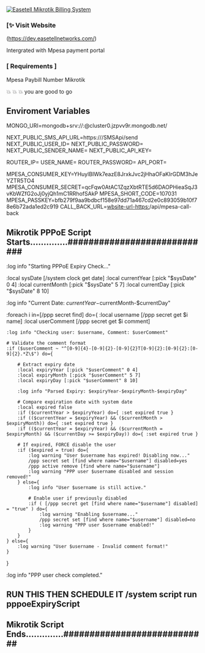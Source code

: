 [![Easetell Mikrotik Billing System](https://dev.easetellnetworks.com/)](https://dev.easetellnetworks.com/)

### [✨ Visit Website

(https://dev.easetellnetworks.com/)

Intergrated with Mpesa payment portal

### [ Requirements ]

Mpesa Paybill Number
Mikrotik

💥 💥 💥 you are good to go

## Enviroment Variables

MONGO_URI=mongodb+srv://<username>:<password>@cluster0.jzpvv9r.mongodb.net/

NEXT_PUBLIC_SMS_API_URL=https://<smsurl>/SMSApi/send
NEXT_PUBLIC_USER_ID=<username>
NEXT_PUBLIC_PASSWORD=<password>
NEXT_PUBLIC_SENDER_NAME=<EASETELLNET-Sender-Id>
NEXT_PUBLIC_API_KEY=<api-key>

ROUTER_IP=<router-ip>
USER_NAME=<username>
ROUTER_PASSWORD=<password>
API_PORT=<api-port-number>

MPESA_CONSUMER_KEY=YHuylBIWk7eazE8JrxkJvc2jHhaOFaKIrGDM3hJeYZTR5TO4
MPESA_CONSUMER_SECRET=qcFqw0AtAC1ZqzXbtRTE5d6DAOPHieaSqJ3vKbWZfG2oJj0yjQh1mC1RRhofSAkP
MPESA_SHORT_CODE=107031
MPESA_PASSKEY=bfb279f9aa9bdbcf158e97dd71a467cd2e0c893059b10f78e6b72ada1ed2c919
CALL_BACK_URL=<wbsite-url-https:>/api/mpesa-call-back

## Mikrotik PPPoE Script Starts..............############################

:log info "Starting PPPoE Expiry Check..."

:local sysDate [/system clock get date]
:local currentYear [:pick "$sysDate" 0 4]
:local currentMonth [:pick "$sysDate" 5 7]
:local currentDay [:pick "$sysDate" 8 10]

:log info "Current Date: $currentYear-$currentMonth-$currentDay"

:foreach i in=[/ppp secret find] do={
:local username [/ppp secret get $i name]
:local userComment [/ppp secret get $i comment]

    :log info "Checking user: $username, Comment: $userComment"

    # Validate the comment format
    :if ($userComment ~ "^[0-9]{4}-[0-9]{2}-[0-9]{2}T[0-9]{2}:[0-9]{2}:[0-9]{2}.*Z\$") do={

        # Extract expiry date
        :local expiryYear [:pick "$userComment" 0 4]
        :local expiryMonth [:pick "$userComment" 5 7]
        :local expiryDay [:pick "$userComment" 8 10]

        :log info "Parsed Expiry: $expiryYear-$expiryMonth-$expiryDay"

        # Compare expiration date with system date
        :local expired false
        :if ($currentYear > $expiryYear) do={ :set expired true }
        :if (($currentYear = $expiryYear) && ($currentMonth > $expiryMonth)) do={ :set expired true }
        :if (($currentYear = $expiryYear) && ($currentMonth = $expiryMonth) && ($currentDay >= $expiryDay)) do={ :set expired true }

        # If expired, FORCE disable the user
        :if ($expired = true) do={
            :log warning "User $username has expired! Disabling now..."
            /ppp secret set [find where name="$username"] disabled=yes
            /ppp active remove [find where name="$username"]
            :log warning "PPP user $username disabled and session removed!"
        } else={
            :log info "User $username is still active."

            # Enable user if previously disabled
            :if ( [/ppp secret get [find where name="$username"] disabled] = "true" ) do={
                :log warning "Enabling $username..."
                /ppp secret set [find where name="$username"] disabled=no
                :log warning "PPP user $username enabled!"
            }
        }
    } else={
        :log warning "User $username - Invalid comment format!"
    }

}

:log info "PPP user check completed."

## RUN THIS THEN SCHEDULE IT /system script run pppoeExpiryScript

## Mikrotik Script Ends..............############################
